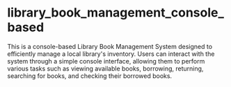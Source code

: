 # library_book_management_console_based

This is a console-based Library Book Management System designed to efficiently manage a local library's inventory. Users can interact with the system through a simple console interface, allowing them to perform various tasks such as viewing available books, borrowing, returning, searching for books, and checking their borrowed books.

